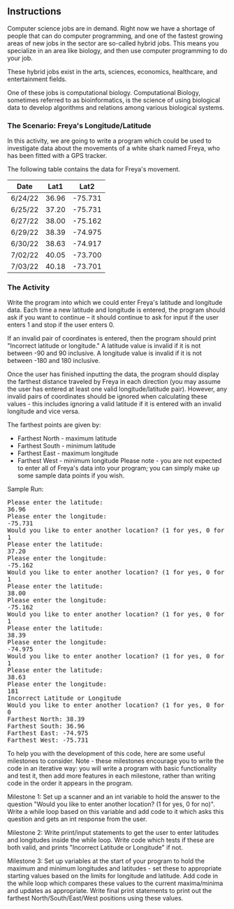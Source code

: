 ## Instructions

Computer science jobs are in demand. Right now we have a shortage of people that can do computer programming, and one of the fastest growing areas of new jobs in the sector are so-called hybrid jobs. This means you specialize in an area like biology, and then use computer programming to do your job.

These hybrid jobs exist in the arts, sciences, economics, healthcare, and entertainment fields.

One of these jobs is computational biology. Computational Biology, sometimes referred to as bioinformatics, is the science of using biological data to develop algorithms and relations among various biological systems.

### The Scenario: Freya's Longitude/Latitude

In this activity, we are going to write a program which could be used to investigate data about the movements of a white shark named Freya, who has been fitted with a GPS tracker.

The following table contains the data for Freya's movement. 

| Date    | Lat1  | Lat2    |
|---------|-------|---------|
| 6/24/22 | 36.96 | -75.731 |
| 6/25/22 | 37.20 | -75.731 |
| 6/27/22 | 38.00 | -75.162 |
| 6/29/22 | 38.39 | -74.975 |
| 6/30/22 | 38.63 | -74.917 |
| 7/02/22 | 40.05 | -73.700 |
| 7/03/22 | 40.18 | -73.701 |

### The Activity

Write the program into which we could enter Freya's latitude and longitude data. Each time a new latitude and longitude is entered, the program should ask if you want to continue – it should continue to ask for input if the user enters 1 and stop if the user enters 0.

If an invalid pair of coordinates is entered, then the program should print "Incorrect latitude or longitude." A latitude value is invalid if it is not between -90 and 90 inclusive. A longitude value is invalid if it is not between -180 and 180 inclusive.

Once the user has finished inputting the data, the program should display the farthest distance traveled by Freya in each direction (you may assume the user has entered at least one valid longitude/latitude pair). However, any invalid pairs of coordinates should be ignored when calculating these values - this includes ignoring a valid latitude if it is entered with an invalid longitude and vice versa.

The farthest points are given by:

* Farthest North - maximum latitude
* Farthest South - minimum latitude
* Farthest East - maximum longitude
* Farthest West - minimum longitude
Please note - you are not expected to enter all of Freya's data into your program; you can simply make up some sample data points if you wish.

Sample Run:

<pre>
Please enter the latitude:
36.96
Please enter the longitude:
-75.731
Would you like to enter another location? (1 for yes, 0 for no)
1
Please enter the latitude:
37.20
Please enter the longitude:
-75.162
Would you like to enter another location? (1 for yes, 0 for no)
1
Please enter the latitude:
38.00
Please enter the longitude:
-75.162
Would you like to enter another location? (1 for yes, 0 for no)
1
Please enter the latitude:
38.39
Please enter the longitude:
-74.975
Would you like to enter another location? (1 for yes, 0 for no)
1
Please enter the latitude:
38.63
Please enter the longitude:
181
Incorrect Latitude or Longitude
Would you like to enter another location? (1 for yes, 0 for no)
0
Farthest North: 38.39
Farthest South: 36.96
Farthest East: -74.975
Farthest West: -75.731
</pre>

To help you with the development of this code, here are some useful milestones to consider. Note - these milestones encourage you to write the code in an iterative way: you will write a program with basic functionality and test it, then add more features in each milestone, rather than writing code in the order it appears in the program.

Milestone 1: Set up a scanner and an int variable to hold the answer to the question "Would you like to enter another location? (1 for yes, 0 for no)". Write a while loop based on this variable and add code to it which asks this question and gets an int response from the user.

Milestone 2: Write print/input statements to get the user to enter latitudes and longitudes inside the while loop. Write code which tests if these are both valid, and prints "Incorrect Latitude or Longitude" if not.

Milestone 3: Set up variables at the start of your program to hold the maximum and minimum longitudes and latitudes - set these to appropriate starting values based on the limits for longitude and latitude. Add code in the while loop which compares these values to the current maxima/minima and updates as appropriate. Write final print statements to print out the farthest North/South/East/West positions using these values.